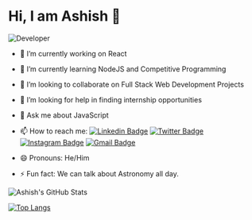# Hi, I am Ashish 👋

<img src="https://pixan198.github.io/images/Developer.gif" alt="Developer" />

- 🔭 I’m currently working on React
- 🌱 I’m currently learning NodeJS and Competitive Programming
- 👯 I’m looking to collaborate on Full Stack Web Development Projects
- 🤔 I’m looking for help in finding internship opportunities
- 💬 Ask me about JavaScript
- 📫 How to reach me: 
[![Linkedin Badge](https://img.shields.io/badge/-AshishChawda-blue?style=flat-square&logo=Linkedin&logoColor=white&link=https://www.linkedin.com/in/ashishchawda/)](https://www.linkedin.com/in/ashishchawda/)
[![Twitter Badge](https://img.shields.io/badge/-@ashish11chawda-1ca0f1?style=flat-square&labelColor=1ca0f1&logo=twitter&logoColor=white&link=https://twitter.com/ashish11chawda)](https://twitter.com/ashish11chawda)
[![Instagram Badge](https://img.shields.io/badge/-@_tachyon._-f56040?style=flat-square&logo=instagram&logoColor=white&link=https://instagram.com/_tachyon._/)](https://instagram.com/_tachyon._)
[![Gmail Badge](https://img.shields.io/badge/-jessicalim813-db4437?style=flat-square&logo=Gmail&logoColor=white&link=mailto:ashish11chawda@gmail.com)](mailto:ashish11chawda@gmail.com)

- 😄 Pronouns: He/Him
- ⚡ Fun fact: We can talk about Astronomy all day.

![Ashish's GitHub Stats](https://github-readme-stats.vercel.app/api?username=pixan198&show_icons=true&hide_border=true&title_color=fff&icon_color=fc531f&text_color=fff&bg_color=121212&include_all_commits=true)

[![Top Langs](https://github-readme-stats.vercel.app/api/top-langs/?username=pixan198&hide=html&layout=compact)](https://github.com/pixan198/github-readme-stats)
